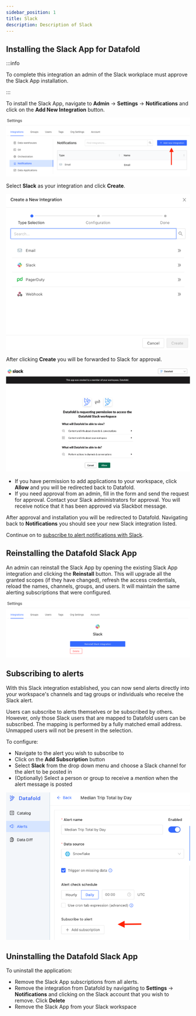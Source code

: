 ```yaml
---
sidebar_position: 1
title: Slack
description: Description of Slack
---
```

## Installing the Slack App for Datafold

:::info

To complete this integration an admin of the Slack workplace must approve the Slack App installation.

:::

To install the Slack App, navigate to **Admin** -> **Settings** -> **Notifications** and click on the **Add New Integration** button.

![](../../../static/img/notifications_add_new.png)

Select **Slack** as your integration and click **Create**.

![](../../../static/img/notifications_integrations.png)

After clicking **Create** you will be forwarded to Slack for approval. 

![](../../../static/img/slack_auth.png)

- If you have permission to add applications to your workspace, click **Allow** and you will be redirected back to Datafold. 
- If you need approval from an admin, fill in the form and send the request for approval. Contact your Slack administrators for approval. You will receive notice that it has been approved via Slackbot message.

After approval and installation you will be redirected to Datafold. Navigating back to **Notifications** you should see your new Slack integration listed.

Continue on to [subscribe to alert notifications with Slack](slack.md#subscribing-to-alerts). 
## Reinstalling the Datafold Slack App

An admin can reinstall the Slack App by opening the existing Slack App integration and clicking the **Reinstall** button. This will upgrade all the granted scopes (if they have changed), refresh the access credentials, reload the names, channels, groups, and users. It will maintain the same alerting subscriptions that were configured. 

![](../../../static/img/slack_reinstall.png)

## Subscribing to alerts
With this Slack integration established, you can now send alerts directly into your workspace's channels and tag groups or individuals who receive the Slack alert. 

Users can subscribe to alerts themselves or be subscribed by others. However, only those Slack users that are mapped to Datafold users can be subscribed. The mapping is performed by a fully matched email address. Unmapped users will not be present in the selection.

To configure:
- Navigate to the alert you wish to subscribe to
- Click on the **Add Subscription** button
- Select **Slack** from the drop down menu and choose a Slack channel for the alert to be posted in
- (Optionally) Select a person or group to receive a _mention_ when the alert message is posted

![](../../../static/img/alerts_subscribe_button.png)

## Uninstalling the Datafold Slack App

To uninstall the application:

* Remove the Slack App subscriptions from all alerts.
* Remove the integration from Datafold by navigating to **Settings** -> **Notifications** and clicking on the Slack account that you wish to remove. Click **Delete**
* Remove the Slack App from your Slack workspace